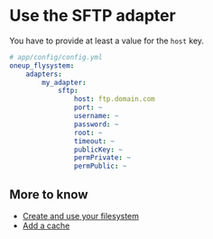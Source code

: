 # Use the SFTP adapter

You have to provide at least a value for the `host` key.

```yml
# app/config/config.yml
oneup_flysystem:
    adapters:
        my_adapter:
            sftp:
                host: ftp.domain.com
                port: ~
                username: ~
                password: ~
                root: ~
                timeout: ~
                publicKey: ~
                permPrivate: ~
                permPublic: ~
```

## More to know
* [Create and use your filesystem](filesystem_create.md)
* [Add a cache](filesystem_cache.md)